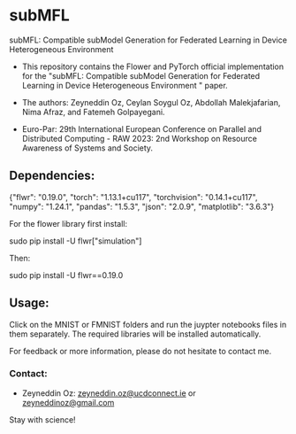 # subMFL
subMFL: Compatible subModel Generation for Federated Learning in Device Heterogeneous Environment

* This repository contains the Flower and PyTorch official implementation for the "subMFL: Compatible subModel Generation for Federated Learning in Device Heterogeneous Environment
" paper. 

* The authors: Zeyneddin Oz, Ceylan Soygul Oz, Abdollah Malekjafarian, Nima Afraz, and Fatemeh Golpayegani.

* Euro-Par: 29th International European Conference on Parallel and Distributed Computing - RAW 2023: 2nd Workshop on Resource Awareness of Systems and Society.

## Dependencies:

{"flwr": "0.19.0", 
"torch": "1.13.1+cu117", 
"torchvision": "0.14.1+cu117", 
"numpy": "1.24.1", 
"pandas": "1.5.3", 
"json": "2.0.9", 
"matplotlib": "3.6.3"}

For the flower library first install:

sudo pip install -U flwr["simulation"]

Then:

sudo pip install -U flwr==0.19.0


## Usage:

Click on the MNIST or FMNIST folders and run the juypter notebooks files in them separately. The required libraries will be installed automatically. 

For feedback or more information, please do not hesitate to contact me.

### Contact:
* Zeyneddin Oz: zeyneddin.oz@ucdconnect.ie or zeyneddinoz@gmail.com

Stay with science!
